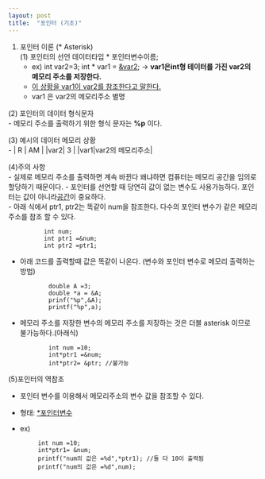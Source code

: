 ```yaml
---
layout: post
title:  "포인터 (기초)"
---
```

  
1. 포인터 이론 (* Asterisk)  
 (1) 포인터의 선언  데이터타입 * 포인터변수이름;  
    - ex) int var2=3; 
          int * var1 = <u>&var2</u>; -> 
          **var1은int형 테이터를 가진 var2의 메모리 주소를 저장한다.** 
    - <u>이 상황을 var1이 var2를 참조한다고 말한다.</u>  
    - var1 은 var2의 메모리주소 별명  
          
       
 (2) 포인터의 데이터 형식문자  
     - 메모리 주소를 출력하기 위한 형식 문자는 **%p** 이다.  
       
 (3) 예시의 데이터 메모리 상황  
     - | R  |      AM        |
       |var2|       3        |
       |var1|var2의 메모리주소|    
         
 (4)주의 사항  
     - 실제로 메모리 주소를 출력하면 계속 바뀐다 왜냐하면 컴퓨터는 메모리 공간을 임의로 할당하기 때문이다.
     - 포인터를 선언할 때 당연히 값이 없는 변수도 사용가능하다. 포인터는 값이 아니라<u>공간</u>이 중요하다.   
     - 아래 식에서 ptr1, ptr2는 똑같이 num을 참조한다. 다수의 포인터 변수가 같은 메모리 주소를 참조 할 수 있다.
          
              int num;
              int ptr1 =&num;
              int ptr2 =ptr1;  
          
- 아래 코드를 출력할때 값은 똑같이 나온다. (변수와 포인터 변수로 메모리 출력하는 방법)
          
              double A =3;
              double *a = &A;
              prinf("%p",&A);
              printf("%p",a);    
              
- 메모리 주소를 저장한 변수의 메모리 주소를 저장하는 것은 더블 asterisk 이므로 불가능하다.(아래식)  
             
              int num =10;
              int*ptr1 =&num;
              int*ptr2= &ptr; //불가능    
           
(5)포인터의 역참조  
   - 포인터 변수를 이용해서 메모리주소의 변수 값을 참조할 수 있다.  
   - 형태: <u>*포인터변수</u>  
   - ex) 
          
              int num =10;
              int*ptr1= &num;              
              printf("num의 값은 =%d",*ptr1); //둘 다 10이 출력됨   
              printf("num의 값은 =%d",num);
              
             
